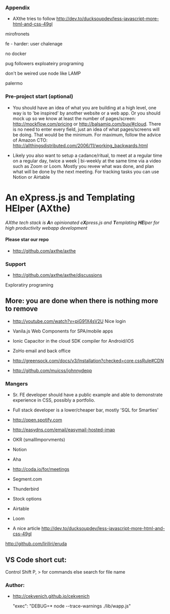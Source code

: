 


 
### Appendix

- AXthe tries to follow http://dev.to/ducksoupdev/less-javascript-more-html-and-css-49gl


mirofronets

fe - harder: user chalenage

no docker

pug followers
exploateiry programing

don't be weired
use node like LAMP

palermo

### Pre-project start (optional)

- You should  have an idea of what you are building at a high level, one way is to 'be inspired' by another website or a web app. Or you should mock up so we know at least the number of pages/screen:
http://mockflow.com/pricing or http://balsamiq.com/buy/#cloud. There is no need to enter every field, just an idea of what pages/screens will be doing. That would be the minimum. For maximum, follow the advice of Amazon CTO: http://allthingsdistributed.com/2006/11/working_backwards.html

- Likely you also want to setup a cadance/ritual, to meet at a regular time on a regular day, twice a week | bi-weekly at the same time via a video such as Zoom or Loom. Mostly you revew what was done, and plan what will be done by the next meeting. For tracking tasks you can use Notion or Airtable



# An eXpress.js and Templating HElper (AXthe)
<i>AXthe tech stack is <b>A</b>n opinionated e<b>X</b>press.js and <b>T</b>emplating <b>HE</b>lper for high productivity webapp development</i>

#### Please star our repo
- http://github.com/axthe/axthe

### Support
- http://github.com/axthe/axthe/discussions

Exploratiry programing

## More: you are done when there is nothing more to remove

- http://youtube.com/watch?v=piG91X4sV2U Nice login

- Vanila.js Web Components for SPA/mobile apps
- Ionic Capacitor in the cloud SDK compiler for Android/iOS
- ZoHo email and back office
- http://greensock.com/docs/v3/Installation?checked=core,cssRule#CDN
- http://github.com/muicss/johnnydepp

### Mangers

- Sr. FE developer should have a public example and able to demonstrate experience in CSS, possibly a portfolio. 
- Full stack developer is a lower/cheaper bar, mostly 'SQL for Smarties'
- http://open.spotify.com
- http://easydns.com/email/easymail-hosted-imap
- OKR (smallImporvments) 
- Notion
- Aha 
- http://coda.io/for/meetings
- Segment.com
- Thunderbird
- Stock options
- Airtable
- Loom

- A nice article http://dev.to/ducksoupdev/less-javascript-more-html-and-css-49gl


http://github.com/liriliri/eruda


## VS Code short cut:
Control Shift P, > for commands else search for file name





### Author:

- http://cekvenich.github.io/cekvenich


     "exec": "DEBUG=* node --trace-warnings ./lib/wapp.js"
